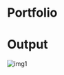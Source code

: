 # Portfolio
# Output


![img1](https://github.com/user-attachments/assets/b3233b17-c736-4378-8ab1-bb1162e2d8ba)
